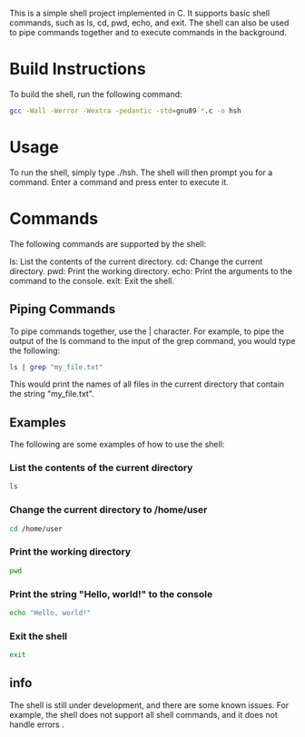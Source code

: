 
<body>

This is a simple shell project implemented in C. It supports basic shell commands, such as ls, cd, pwd, echo, and exit. The shell can also be used to pipe commands together and to execute commands in the background.


<h1>Build Instructions</h2>

To build the shell, run the following command:

```bash
gcc -Wall -Werror -Wextra -pedantic -std=gnu89 *.c -o hsh
```

<h1>Usage</h2>

To run the shell, simply type ./hsh. The shell will then prompt you for a command. Enter a command and press enter to execute it.


<h1>Commands</h1>

The following commands are supported by the shell:

ls: List the contents of the current directory.
cd: Change the current directory.
pwd: Print the working directory.
echo: Print the arguments to the command to the console.
exit: Exit the shell.


<h2>Piping Commands</h2>
To pipe commands together, use the | character. For example, to pipe the output of the ls command to the input of the grep command, you would type the following:

```bash
ls | grep "my_file.txt"
```

This would print the names of all files in the current directory that contain the string "my_file.txt".

<h2>Examples</h2>

The following are some examples of how to use the shell:

<h3> List the contents of the current directory</h3>

```bash
ls
```

<h3> Change the current directory to /home/user</h3>

```bash
cd /home/user
```

<h3> Print the working directory</h3>

```bash
pwd
```

<h3> Print the string "Hello, world!" to the console</h3>

```bash
echo "Hello, world!"
```

<h3> Exit the shell</h3>

```bash
exit
```

<h2>info</h2>

The shell is still under development, and there are some known issues. For example, the shell does not support all shell commands, and it does not handle errors .
</body>
